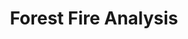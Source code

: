 ---
layout: page
title: Forest Fire Analysis
description: Conducted a thorough analysis of how various meteorological factors influence forest fire spread in Portugal. This study involved a range of techniques for uncovering variable interactions, identifying outliers, transforming variables, and selecting relevant variables. These methods were integral in fitting the data accurately into a sophisticated statistical model, providing valuable insights into the environmental dynamics of forest fires.
img: assets/img/forestfire_analysis.png
importance: -4
category: Data Analysis
---